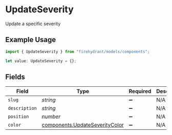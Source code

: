 # UpdateSeverity

Update a specific severity

## Example Usage

```typescript
import { UpdateSeverity } from "firehydrant/models/components";

let value: UpdateSeverity = {};
```

## Fields

| Field                                                                            | Type                                                                             | Required                                                                         | Description                                                                      |
| -------------------------------------------------------------------------------- | -------------------------------------------------------------------------------- | -------------------------------------------------------------------------------- | -------------------------------------------------------------------------------- |
| `slug`                                                                           | *string*                                                                         | :heavy_minus_sign:                                                               | N/A                                                                              |
| `description`                                                                    | *string*                                                                         | :heavy_minus_sign:                                                               | N/A                                                                              |
| `position`                                                                       | *number*                                                                         | :heavy_minus_sign:                                                               | N/A                                                                              |
| `color`                                                                          | [components.UpdateSeverityColor](../../models/components/updateseveritycolor.md) | :heavy_minus_sign:                                                               | N/A                                                                              |